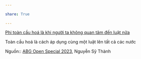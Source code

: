 ---  
share: True  
---  
[Phi toàn cầu hoá là khi người ta không quan tâm đến luật nữa](./Phi%20to%C3%A0n%20c%E1%BA%A7u%20ho%C3%A1%20l%C3%A0%20khi%20ng%C6%B0%E1%BB%9Di%20ta%20kh%C3%B4ng%20quan%20t%C3%A2m%20%C4%91%E1%BA%BFn%20lu%E1%BA%ADt%20n%E1%BB%AFa.md)   
  
Toàn cầu hoá là cách áp dụng cùng một luật lên tất cả các nước  
  
  
Nguồn:: [ABG Open Special 2023](../../%CE%9E%20Ngu%E1%BB%93n/ABG%20Open%20Special%202023.md), Nguyễn Sỹ Thành  
